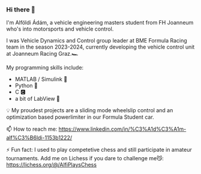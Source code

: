 ### Hi there 👋

I'm Alföldi Ádám, a vehicle engineering masters student from FH Joanneum who's into motorsports and vehicle control. 

I was Vehicle Dynamics and Control group leader at BME Formula Racing team in the season 2023-2024, currently developing the vehicle control unit at Joanneum Racing Graz.🏎️ 

My programming skills include:
  - MATLAB / Simulink 🔢
  - Python 🐍
  - C  🅲
  - a bit of LabView 🧪

💡 My proudest projects are a sliding mode wheelslip control and an optimization based powerlimiter in our Formula Student car. 

📫 How to reach me: https://www.linkedin.com/in/%C3%A1d%C3%A1m-alf%C3%B6ldi-1153b1222/  

⚡ Fun fact: I used to play competetive chess and still participate in amateur tournaments. Add me on Lichess if you dare to challenge me😼: https://lichess.org/@/AlfiPlaysChess  
